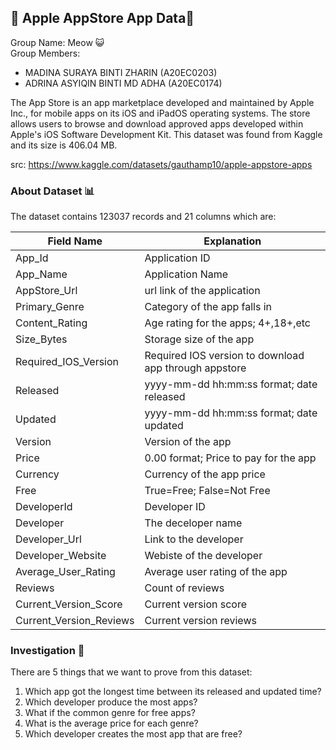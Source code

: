 ## 📱 Apple AppStore App Data📱

Group Name: Meow 😺   
Group Members: 
- MADINA SURAYA BINTI ZHARIN (A20EC0203)
- ADRINA ASYIQIN BINTI MD ADHA (A20EC0174)

The App Store is an app marketplace developed and maintained by Apple Inc., for mobile apps on its iOS and iPadOS operating systems. The store allows users to browse and download approved apps developed within Apple's iOS Software Development Kit. This dataset was found from Kaggle and its size is 406.04 MB.

src: https://www.kaggle.com/datasets/gauthamp10/apple-appstore-apps

### About Dataset 📊

The dataset contains 123037 records and 21 columns which are:

| Field Name | Explanation |
| ------ | ------ |
| App_Id | Application ID |
| App_Name | Application Name |
| AppStore_Url | url link of the application |
| Primary_Genre | Category of the app falls in |
| Content_Rating | Age rating for the apps; 4+,18+,etc |
| Size_Bytes | Storage size of the app |
| Required_IOS_Version | Required IOS version to download app through appstore |
| Released | yyyy-mm-dd hh:mm:ss format; date released |
| Updated | yyyy-mm-dd hh:mm:ss format; date updated |
| Version | Version of the app |
| Price | 0.00 format; Price to pay for the app |
| Currency | Currency of the app price |
| Free | True=Free; False=Not Free |
| DeveloperId | Developer ID |
| Developer | The deceloper name |
| Developer_Url | Link to the developer |
| Developer_Website | Webiste of the developer |
| Average_User_Rating | Average user rating of the app |
| Reviews | Count of reviews |
| Current_Version_Score | Current version score |
| Current_Version_Reviews | Current version reviews |

### Investigation	🔬
There are 5 things that we want to prove from this dataset:
1. Which app got the longest time between its released and updated time?
2. Which developer produce the most apps?
3. What if the common genre for free apps?
4. What is the average price for each genre?
5. Which developer creates the most app that are free?
